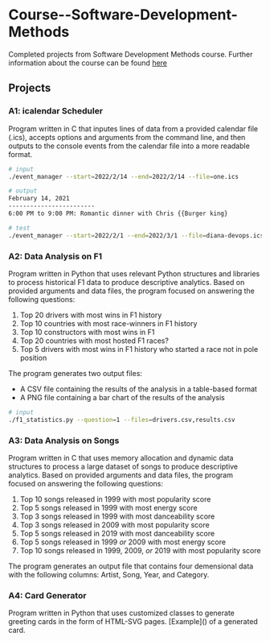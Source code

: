 # Course--Software-Development-Methods
Completed projects from Software Development Methods course. Further information about the course can be found [here](https://heat.csc.uvic.ca/coview/course/2022051/SENG265)

<h2>Projects</h2>
<h3>A1: icalendar Scheduler</h3>
Program written in C that inputes lines of data from a provided calendar file (.ics), accepts options and arguments from the command line, and then outputs to the console events from the calendar file into a more readable format. 

```bash
# input
./event_manager --start=2022/2/14 --end=2022/2/14 --file=one.ics
```
```bash
# output
February 14, 2021 
------------------------
6:00 PM to 9:00 PM: Romantic dinner with Chris {{Burger king}
```
```bash
# test
./event_manager --start=2022/2/1 --end=2022/3/1 --file=diana-devops.ics | diff test02.txt -
```

<h3>A2: Data Analysis on F1</h3>
Program written in Python that uses relevant Python structures and libraries to process historical F1 data to produce descriptive analytics. Based on provided arguments and data files, the program focused on answering the following questions: 

1. Top 20 drivers with most wins in F1 history
2. Top 10 countries with most race-winners in F1 history
3. Top 10 constructors with most wins in F1
4. Top 20 countries with most hosted F1 races?
5. Top 5 drivers with most wins in F1 history who started a race not in pole position

The program generates two output files:
- A CSV file containing the results of the analysis in a table-based format
- A PNG file containing a bar chart of the results of the analysis
```bash
# input
./f1_statistics.py --question=1 --files=drivers.csv,results.csv
```

<h3>A3: Data Analysis on Songs</h3>
Program written in C that uses memory allocation and dynamic data structures to process a large dataset of songs to produce descriptive analytics. Based on provided arguments and data files, the program focused on answering the following questions:

1. Top 10 songs released in 1999 with most popularity score
2. Top 5 songs released in 1999 with most energy score
3. Top 3 songs released in 1999 with most danceability score
4. Top 3 songs released in 2009 with most popularity score
5. Top 5 songs released in 2019 with most danceability score
6. Top 5 songs released in 1999 *or* 2009 with most energy score
7. Top 10 songs released in 1999, 2009, *or* 2019 with most popularity score

The program generates an output file that contains four demensional data with the following columns: Artist, Song, Year, and Category. 

<h3>A4: Card Generator</h3>
Program written in Python that uses customized classes to generate greeting cards in the form of HTML-SVG pages. [Example]() of a generated card.
